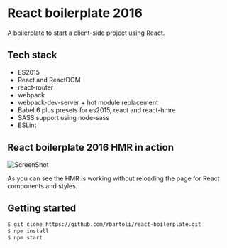 # React boilerplate 2016
A boilerplate to start a client-side project using React.

## Tech stack
- ES2015
- React and ReactDOM
- react-router
- webpack
- webpack-dev-server + hot module replacement
- Babel 6 plus presets for es2015, react and react-hmre
- SASS support using node-sass
- ESLint

## React boilerplate 2016 HMR in action
![ScreenShot](https://cloud.githubusercontent.com/assets/983189/12616751/91833172-c504-11e5-87e9-f36efbd1d17c.gif)

As you can see the HMR is working without reloading the page for React components and styles.

## Getting started
```bash
$ git clone https://github.com/rbartoli/react-boilerplate.git
$ npm install
$ npm start
```
